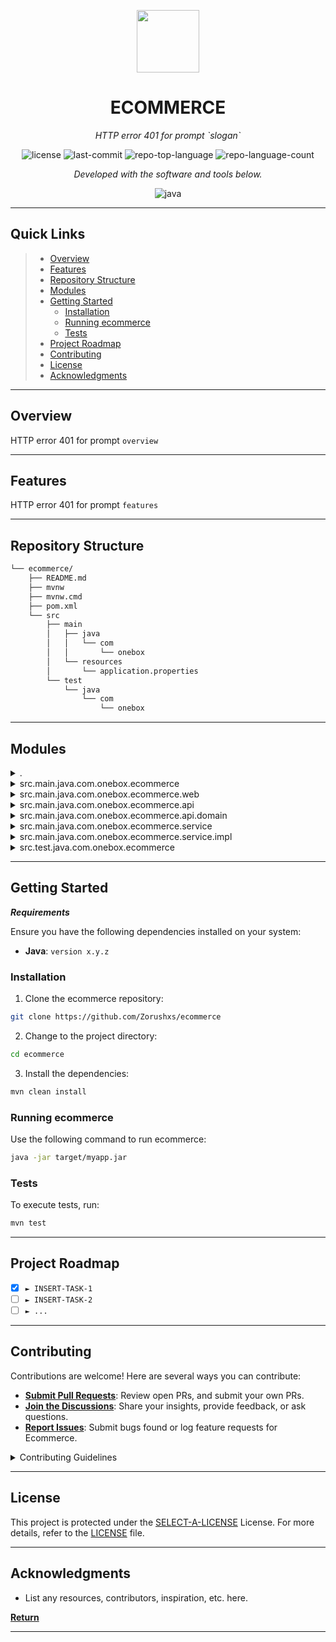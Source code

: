 <p align="center">
  <img src="https://cdn-icons-png.flaticon.com/512/6295/6295417.png" width="100" />
</p>
<p align="center">
    <h1 align="center">ECOMMERCE</h1>
</p>
<p align="center">
    <em>HTTP error 401 for prompt `slogan`</em>
</p>
<p align="center">
	<img src="https://img.shields.io/github/license/Zorushxs/ecommerce?style=flat&color=0080ff" alt="license">
	<img src="https://img.shields.io/github/last-commit/Zorushxs/ecommerce?style=flat&logo=git&logoColor=white&color=0080ff" alt="last-commit">
	<img src="https://img.shields.io/github/languages/top/Zorushxs/ecommerce?style=flat&color=0080ff" alt="repo-top-language">
	<img src="https://img.shields.io/github/languages/count/Zorushxs/ecommerce?style=flat&color=0080ff" alt="repo-language-count">
<p>
<p align="center">
		<em>Developed with the software and tools below.</em>
</p>
<p align="center">
	<img src="https://img.shields.io/badge/java-%23ED8B00.svg?style=flat&logo=openjdk&logoColor=white" alt="java">
</p>
<hr>

##  Quick Links

> - [ Overview](#-overview)
> - [ Features](#-features)
> - [ Repository Structure](#-repository-structure)
> - [ Modules](#-modules)
> - [ Getting Started](#-getting-started)
>   - [ Installation](#-installation)
>   - [ Running ecommerce](#-running-ecommerce)
>   - [ Tests](#-tests)
> - [ Project Roadmap](#-project-roadmap)
> - [ Contributing](#-contributing)
> - [ License](#-license)
> - [ Acknowledgments](#-acknowledgments)

---

##  Overview

HTTP error 401 for prompt `overview`

---

##  Features

HTTP error 401 for prompt `features`

---

##  Repository Structure

```sh
└── ecommerce/
    ├── README.md
    ├── mvnw
    ├── mvnw.cmd
    ├── pom.xml
    └── src
        ├── main
        │   ├── java
        │   │   └── com
        │   │       └── onebox
        │   └── resources
        │       └── application.properties
        └── test
            └── java
                └── com
                    └── onebox
```

---

##  Modules

<details closed><summary>.</summary>

| File                                                                   | Summary                              |
| ---                                                                    | ---                                  |
| [mvnw.cmd](https://github.com/Zorushxs/ecommerce/blob/master/mvnw.cmd) | HTTP error 401 for prompt `mvnw.cmd` |
| [pom.xml](https://github.com/Zorushxs/ecommerce/blob/master/pom.xml)   | HTTP error 401 for prompt `pom.xml`  |
| [mvnw](https://github.com/Zorushxs/ecommerce/blob/master/mvnw)         | HTTP error 401 for prompt `mvnw`     |

</details>

<details closed><summary>src.main.java.com.onebox.ecommerce</summary>

| File                                                                                                                                        | Summary                                                                                  |
| ---                                                                                                                                         | ---                                                                                      |
| [EcommerceApplication.java](https://github.com/Zorushxs/ecommerce/blob/master/src/main/java/com/onebox/ecommerce/EcommerceApplication.java) | HTTP error 401 for prompt `src/main/java/com/onebox/ecommerce/EcommerceApplication.java` |

</details>

<details closed><summary>src.main.java.com.onebox.ecommerce.web</summary>

| File                                                                                                                                | Summary                                                                                |
| ---                                                                                                                                 | ---                                                                                    |
| [CartController.java](https://github.com/Zorushxs/ecommerce/blob/master/src/main/java/com/onebox/ecommerce/web/CartController.java) | HTTP error 401 for prompt `src/main/java/com/onebox/ecommerce/web/CartController.java` |

</details>

<details closed><summary>src.main.java.com.onebox.ecommerce.api</summary>

| File                                                                                                                  | Summary                                                                         |
| ---                                                                                                                   | ---                                                                             |
| [CartApi.java](https://github.com/Zorushxs/ecommerce/blob/master/src/main/java/com/onebox/ecommerce/api/CartApi.java) | HTTP error 401 for prompt `src/main/java/com/onebox/ecommerce/api/CartApi.java` |

</details>

<details closed><summary>src.main.java.com.onebox.ecommerce.api.domain</summary>

| File                                                                                                                         | Summary                                                                                |
| ---                                                                                                                          | ---                                                                                    |
| [Cart.java](https://github.com/Zorushxs/ecommerce/blob/master/src/main/java/com/onebox/ecommerce/api/domain/Cart.java)       | HTTP error 401 for prompt `src/main/java/com/onebox/ecommerce/api/domain/Cart.java`    |
| [Product.java](https://github.com/Zorushxs/ecommerce/blob/master/src/main/java/com/onebox/ecommerce/api/domain/Product.java) | HTTP error 401 for prompt `src/main/java/com/onebox/ecommerce/api/domain/Product.java` |

</details>

<details closed><summary>src.main.java.com.onebox.ecommerce.service</summary>

| File                                                                                                                              | Summary                                                                                 |
| ---                                                                                                                               | ---                                                                                     |
| [CartService.java](https://github.com/Zorushxs/ecommerce/blob/master/src/main/java/com/onebox/ecommerce/service/CartService.java) | HTTP error 401 for prompt `src/main/java/com/onebox/ecommerce/service/CartService.java` |

</details>

<details closed><summary>src.main.java.com.onebox.ecommerce.service.impl</summary>

| File                                                                                                                                           | Summary                                                                                          |
| ---                                                                                                                                            | ---                                                                                              |
| [CartServiceImpl.java](https://github.com/Zorushxs/ecommerce/blob/master/src/main/java/com/onebox/ecommerce/service/impl/CartServiceImpl.java) | HTTP error 401 for prompt `src/main/java/com/onebox/ecommerce/service/impl/CartServiceImpl.java` |

</details>

<details closed><summary>src.test.java.com.onebox.ecommerce</summary>

| File                                                                                                                                                  | Summary                                                                                       |
| ---                                                                                                                                                   | ---                                                                                           |
| [EcommerceApplicationTests.java](https://github.com/Zorushxs/ecommerce/blob/master/src/test/java/com/onebox/ecommerce/EcommerceApplicationTests.java) | HTTP error 401 for prompt `src/test/java/com/onebox/ecommerce/EcommerceApplicationTests.java` |

</details>

---

##  Getting Started

***Requirements***

Ensure you have the following dependencies installed on your system:

* **Java**: `version x.y.z`

###  Installation

1. Clone the ecommerce repository:

```sh
git clone https://github.com/Zorushxs/ecommerce
```

2. Change to the project directory:

```sh
cd ecommerce
```

3. Install the dependencies:

```sh
mvn clean install
```

###  Running ecommerce

Use the following command to run ecommerce:

```sh
java -jar target/myapp.jar
```

###  Tests

To execute tests, run:

```sh
mvn test
```

---

##  Project Roadmap

- [X] `► INSERT-TASK-1`
- [ ] `► INSERT-TASK-2`
- [ ] `► ...`

---

##  Contributing

Contributions are welcome! Here are several ways you can contribute:

- **[Submit Pull Requests](https://github.com/Zorushxs/ecommerce/blob/main/CONTRIBUTING.md)**: Review open PRs, and submit your own PRs.
- **[Join the Discussions](https://github.com/Zorushxs/ecommerce/discussions)**: Share your insights, provide feedback, or ask questions.
- **[Report Issues](https://github.com/Zorushxs/ecommerce/issues)**: Submit bugs found or log feature requests for Ecommerce.

<details closed>
    <summary>Contributing Guidelines</summary>

1. **Fork the Repository**: Start by forking the project repository to your GitHub account.
2. **Clone Locally**: Clone the forked repository to your local machine using a Git client.
   ```sh
   git clone https://github.com/Zorushxs/ecommerce
   ```
3. **Create a New Branch**: Always work on a new branch, giving it a descriptive name.
   ```sh
   git checkout -b new-feature-x
   ```
4. **Make Your Changes**: Develop and test your changes locally.
5. **Commit Your Changes**: Commit with a clear message describing your updates.
   ```sh
   git commit -m 'Implemented new feature x.'
   ```
6. **Push to GitHub**: Push the changes to your forked repository.
   ```sh
   git push origin new-feature-x
   ```
7. **Submit a Pull Request**: Create a PR against the original project repository. Clearly describe the changes and their motivations.

Once your PR is reviewed and approved, it will be merged into the main branch.

</details>

---

##  License

This project is protected under the [SELECT-A-LICENSE](https://choosealicense.com/licenses) License. For more details, refer to the [LICENSE](https://choosealicense.com/licenses/) file.

---

##  Acknowledgments

- List any resources, contributors, inspiration, etc. here.

[**Return**](#-quick-links)

---
